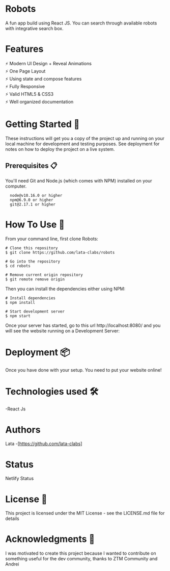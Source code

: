 # Robots
A fun app build using React JS. You can search through available robots with integrative search box.
# Features
  ⚡️ Modern UI Design + Reveal Animations <br/>
  ⚡️ One Page Layout<br/>
  ⚡️ Using state and compose features<br/>
  ⚡️ Fully Responsive<br/>
  ⚡️ Valid HTML5 & CSS3<br/>
  ⚡️ Well organized documentation<br/>
  
# Getting Started 🚀
These instructions will get you a copy of the project up and running on your local machine for development and testing purposes. See deployment for notes on how to deploy the project on a live system.

## Prerequisites 📋
You'll need Git and Node.js (which comes with NPM) installed on your computer.
```
  node@v10.16.0 or higher
  npm@6.9.0 or higher
  git@2.17.1 or higher
```
# How To Use 🔧
From your command line, first clone Robots:

```
# Clone this repository
$ git clone https://github.com/lata-clabs/robots

# Go into the repository
$ cd robots

# Remove current origin repository
$ git remote remove origin
```
Then you can install the dependencies either using NPM:

```
# Install dependencies
$ npm install

# Start development server
$ npm start
```

Once your server has started, go to this url http://localhost:8080/ and you will see the website running on a Development Server:

# Deployment 📦
Once you have done with your setup. You need to put your website online!

# Technologies used 🛠️
-React Js

# Authors
Lata -[https://github.com/lata-clabs]

# Status
Netlify Status

# License 📄
This project is licensed under the MIT License - see the LICENSE.md file for details

# Acknowledgments 🎁
I was motivated to create this project because I wanted to contribute on something useful for the dev community, thanks to ZTM Community and Andrei
